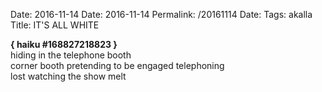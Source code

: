 Date: 2016-11-14
Date: 2016-11-14
Permalink: /20161114
Date: 
Tags: akalla  
Title: IT'S ALL WHITE
  
**{ haiku #168827218823 }**  
hiding in the telephone booth  
corner booth pretending to be engaged telephoning  
lost watching the show melt  
